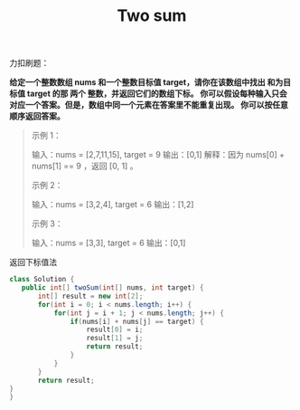 ﻿---
layout: article
title: "Two sum"
---





力扣刷题：

**给定一个整数数组 nums 和一个整数目标值 target，请你在该数组中找出 和为目标值 target  的那 两个 整数，并返回它们的数组下标。
你可以假设每种输入只会对应一个答案。但是，数组中同一个元素在答案里不能重复出现。
你可以按任意顺序返回答案。**

 

> 示例 1：
> 
> 输入：nums = [2,7,11,15], target = 9 输出：[0,1] 解释：因为 nums[0] + nums[1] ==
> 9 ，返回 [0, 1] 。
> 
> 示例 2：
> 
> 输入：nums = [3,2,4], target = 6 输出：[1,2]
> 
> 示例 3：
> 
> 输入：nums = [3,3], target = 6 输出：[0,1]

返回下标值法
```java
class Solution {
   public int[] twoSum(int[] nums, int target) {
       int[] result = new int[2];
       for(int i = 0; i < nums.length; i++) {
           for(int j = i + 1; j < nums.length; j++) {
               if(nums[i] + nums[j] == target) {
                   result[0] = i;
                   result[1] = j;
                   return result;
               }
           }
       }
       return result;
}
}
```

